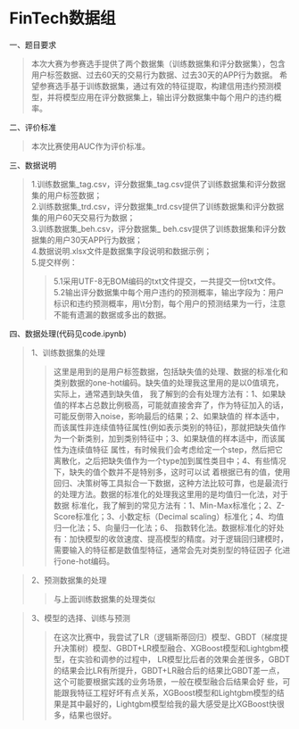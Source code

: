# FinTech数据组
一、题目要求  
>本次大赛为参赛选手提供了两个数据集（训练数据集和评分数据集），包含用户标签数据、过去60天的交易行为数据、过去30天的APP行为数据。
希望参赛选手基于训练数据集，通过有效的特征提取，构建信用违约预测模型，并将模型应用在评分数据集上，输出评分数据集中每个用户的违约概率。  

二、评价标准  
>本次比赛使用AUC作为评价标准。  

三、数据说明  
>1.训练数据集_tag.csv，评分数据集_tag.csv提供了训练数据集和评分数据集的用户标签数据；  
>2.训练数据集_trd.csv，评分数据集_trd.csv提供了训练数据集和评分数据集的用户60天交易行为数据；  
>3.训练数据集_beh.csv，评分数据集_ beh.csv提供了训练数据集和评分数据集的用户30天APP行为数据；  
>4.数据说明.xlsx文件是数据集字段说明和数据示例；  
>5.提交样例：  
>>5.1采⽤UTF-8⽆BOM编码的txt⽂件提交，⼀共提交⼀份txt⽂件。  
>>5.2输出评分数据集中每个用户违约的预测概率，输出字段为：用户标识和违约预测概率，用\t分割，每个用户的预测结果为一行，注意不能有遗漏的数据或多出的数据。


四、数据处理(代码见code.ipynb)  
>1、训练数据集的处理  
>>这里是用到的是用户标签数据，包括缺失值的处理、数据的标准化和类别数据的one-hot编码。缺失值的处理我这里用的是以0值填充，实际上，通常遇到缺失值，
我了解到的会有处理方法有：1、如果缺值的样本占总数比例极高，可能就直接舍弃了，作为特征加入的话，可能反倒带入noise，影响最后的结果；2、如果缺值的
样本适中，而该属性非连续值特征属性(例如表示类别的特征)，那就把缺失值作为一个新类别，加到类别特征中；3、如果缺值的样本适中，而该属性为连续值特征
属性，有时候我们会考虑给定一个step，然后把它离散化，之后把缺失值作为一个type加到属性类目中；4、有些情况下，缺失的值个数并不是特别多，这时可以试
着根据已有的值，使用回归、决策树等工具拟合一下数据，这种方法比较可靠，也是最流行的处理方法。数据的标准化的处理我这里用的是均值归一化法，对于数据
标准化，我了解到的常见方法有：1、Min-Max标准化；2、Z-Score标准化；3、小数定标（Decimal scaling）标准化；4、均值归一化法；5、向量归一化法；6、
指数转化法。数据标准化的好处有：加快模型的收敛速度、提高模型的精度。对于逻辑回归建模时，需要输入的特征都是数值型特征，通常会先对类别型的特征因子
化进行one-hot编码。  

>2、预测数据集的处理  
>>与上面训练数据集的处理类似  

>3、模型的选择、训练与预测
>>在这次比赛中，我尝试了LR（逻辑斯蒂回归）模型、GBDT（梯度提升决策树）模型、GBDT+LR模型融合、XGBoost模型和Lightgbm模型，在实验和调参的过程中，
LR模型比后者的效果会差很多，GBDT的结果会比LR有所提升，GBDT+LR融合后的结果比GBDT差一点，这个可能要根据实践的业务场景，一般在模型融合后结果会好
些，可能跟我特征工程好坏有点关系，XGBoost模型和Lightgbm模型的结果是其中最好的，Lightgbm模型给我的最大感受是比XGBoost快很多，结果也很好。
